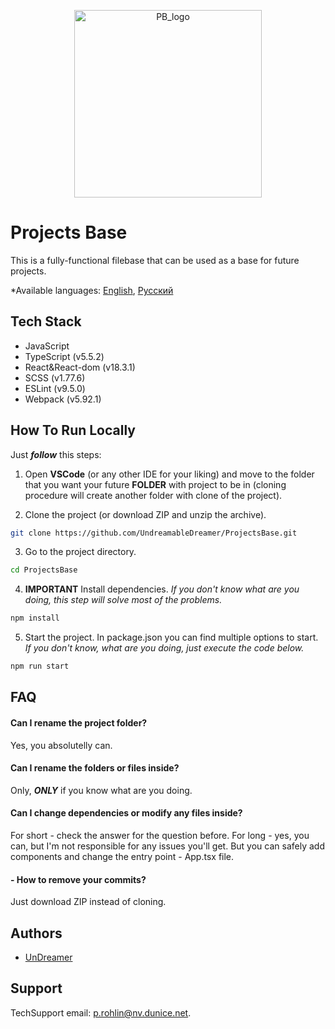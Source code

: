 <p align="center">
  <img src="https://github.com/user-attachments/assets/4691e2cd-dac0-4fb3-ba27-9a9a6db59435" width="300" alt="PB_logo" />
</p>

# Projects Base

This is a fully-functional filebase that can be used as a base for future projects.

*Available languages: [English](README.md), [Русский](README.ru.md)

## Tech Stack

- JavaScript
- TypeScript (v5.5.2)
- React&React-dom (v18.3.1)
- SCSS (v1.77.6)
- ESLint (v9.5.0)
- Webpack (v5.92.1)

## How To Run Locally

Just ***follow*** this steps:

1. Open **VSCode** (or any other IDE for your liking) and move to the folder that you want your future **FOLDER** with project to be in (cloning procedure will create another folder with clone of the project).

2. Clone the project (or download ZIP and unzip the archive).
```bash 
git clone https://github.com/UndreamableDreamer/ProjectsBase.git
```
3. Go to the project directory.
```bash
cd ProjectsBase
```
4. **IMPORTANT** Install dependencies.
*If you don't know what are you doing, this step will solve most of the problems.*
```bash
npm install
```
5. Start the project. In package.json you can find multiple options to start. 
*If you don't know, what are you doing, just execute the code below.*
```bash
npm run start
``` 

## FAQ

#### Can I rename the project folder?

Yes, you absolutelly can. 

#### Can I rename the folders or files inside?

Only, ***ONLY*** if you know what are you doing. 

#### Can I change dependencies or modify any files inside?

For short - check the answer for the question before. For long - yes, you can, but I'm not responsible for any issues you'll get. But you can safely add components and change the entry point - App.tsx file. 

#### - How to remove your commits?

Just download ZIP instead of cloning.

## Authors

- [UnDreamer](https://github.com/UndreamableDreamer)


## Support

TechSupport email: p.rohlin@nv.dunice.net.

